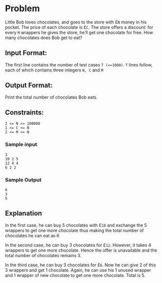 <h1>Problem</h1>
<p>Little Bob loves chocolates, and goes to the store with £<code>N</code> money in his pocket. The price of each chocolate is £<code>C</code>. The store offers a discount: for every <code>M</code> wrappers he gives the store, he’ll get one chocolate for free. How many chocolates does Bob get to eat?</p>

<h2>Input Format:</h2>
<p>The first line contains the number of test cases <code>T (&lt;=1000)</code>. <code>T</code> lines follow, each of which contains three integers <code>N, C</code> and <code>M</code></p>

<h2>Output Format:</h2>
<p>Print the total number of chocolates Bob eats.</p>

<h2>Constraints:</h2>
<code>2 <= N <= 100000</code><br>
<code>1 <= C <= N</code><br>
<code>2 <= M <= N</code>

<h3>Sample input</h3>
<code>3</code><br>
<code>10 2 5</code><br>
<code>12 4 4</code><br>
<code>6 2 2</code>

<h3>Sample Output</h3>
<code>6</code><br>
<code>3</code><br>
<code>5</code>

<h2>Explanation</h2>
<p>In the first case, he can buy 5 chocolates with £<code>10</code> and exchange the 5 wrappers to get one more chocolate thus making the total number of chocolates he can eat as 6</p>

<p>In the second case, he can buy 3 chocolates for £<code>12</code>. However, it takes 4 wrappers to get one more chocolate. Hence the offer is unavailable and the total number of chocolates remains 3.</p>

<p>In the third case, he can buy 3 chocolates for £<code>6</code>. Now he can give 2 of this 3 wrappers and get 1 chocolate. Again, he can use his 1 unused wrapper and 1 wrapper of new chocolate to get one more chocolate. Total is 5.</p>
